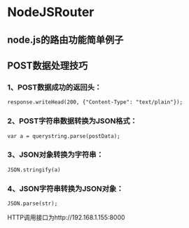 # NodeJSRouter
## node.js的路由功能简单例子


## POST数据处理技巧
### 1、POST数据成功的返回头：        
	response.writeHead(200, {"Content-Type": "text/plain"});
### 2、POST字符串数据转换为JSON格式：
	var a = querystring.parse(postData);
### 3、JSON对象转换为字符串：
	JSON.stringify(a) 
### 4、JSON字符串转换为JSON对象：
	JSON.parse(str); 
HTTP调用接口为http://192.168.1.155:8000
